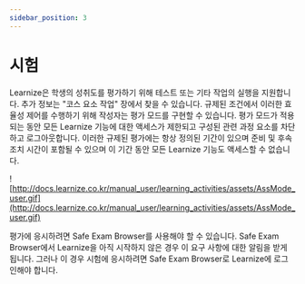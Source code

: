 ```yaml
---
sidebar_position: 3
---
```


# 시험

Learnize은 학생의 성취도를 평가하기 위해 테스트 또는 기타 작업의 실행을 지원합니다. 추가 정보는 "코스 요소 작업" 장에서 찾을 수 있습니다. 규제된 조건에서 이러한 효율성 제어를 수행하기 위해 작성자는 평가 모드를 구현할 수 있습니다. 평가 모드가 적용되는 동안 모든 Learnize 기능에 대한 액세스가 제한되고 구성된 관련 과정 요소를 차단하고 로그아웃합니다. 이러한 규제된 평가에는 항상 정의된 기간이 있으며 준비 및 후속 조치 시간이 포함될 수 있으며 이 기간 동안 모든 Learnize 기능도 액세스할 수 없습니다.

![http://docs.learnize.co.kr/manual_user/learning_activities/assets/AssMode_user.gif](http://docs.learnize.co.kr/manual_user/learning_activities/assets/AssMode_user.gif)

평가에 응시하려면 Safe Exam Browser를 사용해야 할 수 있습니다. Safe Exam Browser에서 Learnize을 아직 시작하지 않은 경우 이 요구 사항에 대한 알림을 받게 됩니다. 그러나 이 경우 시험에 응시하려면 Safe Exam Browser로 Learnize에 로그인해야 합니다.
